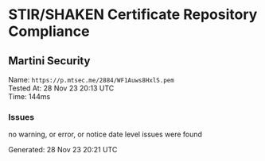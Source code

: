# STIR/SHAKEN Certificate Repository Compliance

## Martini Security

Name: `https://p.mtsec.me/2884/WF1Auws8HxlS.pem`\
Tested At: 28 Nov 23 20:13 UTC\
Time: 144ms

### Issues

no warning, or error, or notice date level issues were found

Generated: 28 Nov 23 20:21 UTC